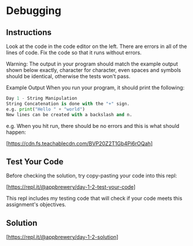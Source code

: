 # Debugging

## Instructions

Look at the code in the code editor on the left. There are errors in all of the lines of code. Fix the code so that it runs without errors.

Warning: The output in your program should match the example output shown below exactly, character for character, even spaces and symbols should be identical, otherwise the tests won't pass.

Example Output
When you run your program, it should print the following:

```python
Day 1 - String Manipulation
String Concatenation is done with the "+" sign.
e.g. print("Hello " + "world")
New lines can be created with a backslash and n.
```

e.g. When you hit run, there should be no errors and this is what should happen:

[https://cdn.fs.teachablecdn.com/BVP20Z2T1Gb4Pi6rOQah]

## Test Your Code

Before checking the solution, try copy-pasting your code into this repl:

[https://repl.it/@appbrewery/day-1-2-test-your-code]

This repl includes my testing code that will check if your code meets this assignment's objectives.

## Solution

[https://repl.it/@appbrewery/day-1-2-solution]
